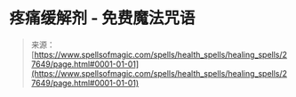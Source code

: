 <!--yml

category: 未分类

date: 2024-06-12 19:16:53

-->

# 疼痛缓解剂 - 免费魔法咒语

> 来源：[https://www.spellsofmagic.com/spells/health_spells/healing_spells/27649/page.html#0001-01-01](https://www.spellsofmagic.com/spells/health_spells/healing_spells/27649/page.html#0001-01-01)
